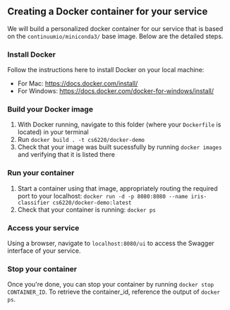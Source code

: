 ## Creating a Docker container for your service

We will build a personalized docker container for our service that is based on the `continuumio/miniconda3/` base image. Below are the detailed steps.

### Install Docker

Follow the instructions here to install Docker on your local machine: 
* For Mac: https://docs.docker.com/install/
* For Windows: https://docs.docker.com/docker-for-windows/install/

### Build your Docker image

1) With Docker running, navigate to this folder (where your `Dockerfile` is located) in your terminal
2) Run `docker build . -t cs6220/docker-demo`
3) Check that your image was built sucessfully by running `docker images` and verifying that it is listed there

### Run your container

1) Start a container using that image, appropriately routing the required port to your localhost: `docker run -d -p 8080:8080 --name iris-classifier cs6220/docker-demo:latest`
2) Check that your container is running: `docker ps`

### Access your service

Using a browser, navigate to `localhost:8080/ui` to access the Swagger interface of your service.

### Stop your container

Once you're done, you can stop your container by running `docker stop CONTAINER_ID`. To retrieve the container_id, reference the output of `docker ps`.
